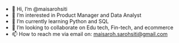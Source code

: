 - 👋 Hi, I’m @maisarohsiti
- 👀 I’m interested in Product Manager and Data Analyst
- 🌱 I’m currently learning Python and SQL
- 💞️ I’m looking to collaborate on Edu tech, Fin-tech, and ecommerce
- 📫 How to reach me via email on: maisaroh.sarohsiti@gmail.com

<!---
maisarohsiti/maisarohsiti is a ✨ special ✨ repository because its `README.md` (this file) appears on your GitHub profile.
You can click the Preview link to take a look at your changes.
--->
